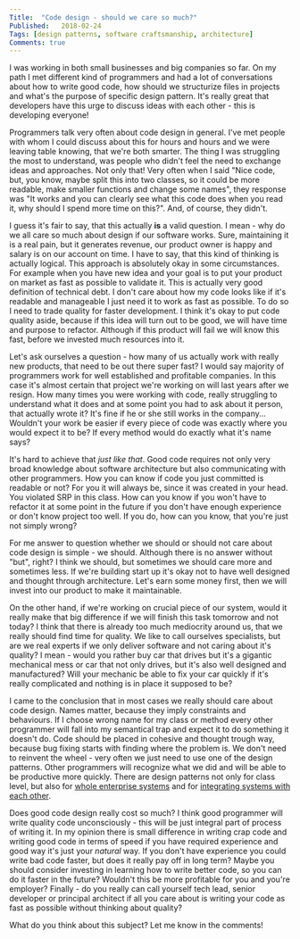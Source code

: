 ```yaml
---
Title:  "Code design - should we care so much?"
Published:   2018-02-24
Tags: [design patterns, software craftsmanship, architecture]
Comments: true
---
```

I was working in both small businesses and big companies so far. On my path I met different kind of programmers and had a lot of conversations about how to write good code, how should we structurize files in projects and what's the purpose of specific design pattern. It's really great that developers have this urge to discuss ideas with each other - this is developing everyone!
<!--more-->
Programmers talk very often about code design in general. I've met people with whom I could discuss about this for hours and hours and we were leaving table knowing, that we're both smarter. The thing I was struggling the most to understand, was people who didn't feel the need to exchange ideas and approaches. Not only that! Very often when I said "Nice code, but, you know, maybe split this into two classes, so it could be more readable, make smaller functions and change some names", they response was "It works and you can clearly see what this code does when you read it, why should I spend more time on this?". And, of course, they didn't.

I guess it's fair to say, that this actually **is** a valid question. I mean - why do we all care so much about design if our software works. Sure, maintaining it is a real pain, but it generates revenue, our product owner is happy and salary is on our account on time. I have to say, that this kind of thinking is actually logical. This approach is absolutely okay in some circumstances. For example when you have new idea and your goal is to put your product on market as fast as possible to validate it. This is actually very good definition of technical debt. I don't care about how my code looks like if it's readable and manageable I just need it to work as fast as possible. To do so I need to trade quality for faster development. I think it's okay to put code quality aside, because if this idea will turn out to be good, we will have time and purpose to refactor. Although if this product will fail we will know this fast, before we invested much resources into it.

Let's ask ourselves a question - how many of us actually work with really new products, that need to be out there super fast? I would say majority of programmers work for well established and profitable companies. In this case it's almost certain that project we're working on will last years after we resign. How many times you were working with code, really struggling to understand what it does and at some point you had to ask about it person, that actually wrote it? It's fine if he or she still works in the company... Wouldn't your work be easier if every piece of code was exactly where you would expect it to be? If every method would do exactly what it's name says?

It's hard to achieve that _just like that_. Good code requires not only very broad knowledge about software architecture but also communicating with other programmers. How you can know if code you just committed is readable or not? For you it will always be, since it was created in your head. You violated SRP in this class. How can you know if you won't have to refactor it at some point in the future if you don't have enough experience or don't know project too well. If you do, how can you know, that you're just not simply wrong?

For me answer to question whether we should or should not care about code design is simple - we should. Although there is no answer without "but", right? I think we should, but sometimes we should care more and sometimes less. If we're building start up it's okay not to have well designed and thought through architecture. Let's earn some money first, then we will invest into our product to make it maintainable.

On the other hand, if we're working on crucial piece of our system, would it really make that big difference if we will finish this task tomorrow and not today? I think that there is already too much mediocrity around us, that we really should find time for quality. We like to call ourselves specialists, but are we real experts if we only deliver software and not caring about it's quality? I mean - would you rather buy car that drives but it's a gigantic mechanical mess or car that not only drives, but it's also well designed and manufactured? Will your mechanic be able to fix your car quickly if it's really complicated and nothing is in place it supposed to be?

I came to the conclusion that in most cases we really should care about code design. Names matter, because they imply constraints and behaviours. If I choose wrong name for my class or method every other programmer will fall into my semantical trap and expect it to do something it doesn't do. Code should be placed in cohesive and thought trough way, because bug fixing starts with finding where the problem is. We don't need to reinvent the wheel - very often we just need to use one of the design patterns. Other programmers will recognize what we did and will be able to be productive more quickly. There are design patterns not only for class level, but also for [whole enterprise systems](https://www.martinfowler.com/books/eaa.html) and for [integrating systems with each other](http://www.enterpriseintegrationpatterns.com/). 

Does good code design really cost so much? I think good programmer will write quality code unconsciously - this will be just integral part of process of writing it. In my opinion there is small difference in writing crap code and writing good code in terms of speed if you have required experience and good way it's just your _natural_ way. If you don't have experience you could write bad code faster, but does it really pay off in long term? Maybe you should consider investing in learning how to write better code, so you can do it faster in the future? Wouldn't this be more profitable for you and you're employer? Finally - do you really can call yourself tech lead, senior developer or principal architect if all you care about is writing your code as fast as possible without thinking about quality? 

What do you think about this subject? Let me know in the comments!